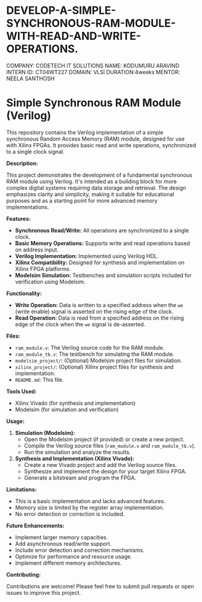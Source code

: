 # DEVELOP-A-SIMPLE-SYNCHRONOUS-RAM-MODULE-WITH-READ-AND-WRITE-OPERATIONS.
COMPANY: CODETECH IT SOLUTIONS 
NAME: KODUMURU ARAVIND 
INTERN ID: CT04WT227 
DOMAIN: VLSI 
DURATION:4weeks 
MENTOR: NEELA SANTHOSH


# Simple Synchronous RAM Module (Verilog)

This repository contains the Verilog implementation of a simple synchronous Random Access Memory (RAM) module, designed for use with Xilinx FPGAs. It provides basic read and write operations, synchronized to a single clock signal.

**Description:**

This project demonstrates the development of a fundamental synchronous RAM module using Verilog. It's intended as a building block for more complex digital systems requiring data storage and retrieval. The design emphasizes clarity and simplicity, making it suitable for educational purposes and as a starting point for more advanced memory implementations.

**Features:**

* **Synchronous Read/Write:** All operations are synchronized to a single clock.
* **Basic Memory Operations:** Supports write and read operations based on address input.
* **Verilog Implementation:** Implemented using Verilog HDL.
* **Xilinx Compatibility:** Designed for synthesis and implementation on Xilinx FPGA platforms.
* **Modelsim Simulation:** Testbenches and simulation scripts included for verification using Modelsim.

**Functionality:**

* **Write Operation:** Data is written to a specified address when the `we` (write enable) signal is asserted on the rising edge of the clock.
* **Read Operation:** Data is read from a specified address on the rising edge of the clock when the `we` signal is de-asserted.

**Files:**

* `ram_module.v`: The Verilog source code for the RAM module.
* `ram_module_tb.v`: The testbench for simulating the RAM module.
* `modelsim_project/`: (Optional) Modelsim project files for simulation.
* `xilinx_project/`: (Optional) Xilinx project files for synthesis and implementation.
* `README.md`: This file.

**Tools Used:**

* Xilinx Vivado (for synthesis and implementation)
* Modelsim (for simulation and verification)

**Usage:**

1.  **Simulation (Modelsim):**
    * Open the Modelsim project (if provided) or create a new project.
    * Compile the Verilog source files (`ram_module.v` and `ram_module_tb.v`).
    * Run the simulation and analyze the results.
2.  **Synthesis and Implementation (Xilinx Vivado):**
    * Create a new Vivado project and add the Verilog source files.
    * Synthesize and implement the design for your target Xilinx FPGA.
    * Generate a bitstream and program the FPGA.

**Limitations:**

* This is a basic implementation and lacks advanced features.
* Memory size is limited by the register array implementation.
* No error detection or correction is included.

**Future Enhancements:**

* Implement larger memory capacities.
* Add asynchronous read/write support.
* Include error detection and correction mechanisms.
* Optimize for performance and resource usage.
* Implement different memory architectures.

**Contributing:**

Contributions are welcome! Please feel free to submit pull requests or open issues to improve this project.
